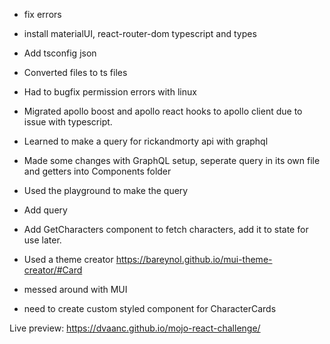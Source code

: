 

- fix errors
- install materialUI, react-router-dom typescript and types
- Add tsconfig json
- Converted files to ts files
- Had to bugfix permission errors with linux
- Migrated apollo boost and apollo react hooks to apollo client due to issue with typescript. 


- Learned to make a query for rickandmorty api with graphql
- Made some changes with GraphQL setup, seperate query in its own file and getters into Components folder
- Used the playground to make the query
- Add query 
- Add GetCharacters component to fetch characters, add it to state for use later.
- Used a theme creator https://bareynol.github.io/mui-theme-creator/#Card
- messed around with MUI
- need to create custom styled component for CharacterCards

Live preview: https://dvaanc.github.io/mojo-react-challenge/
